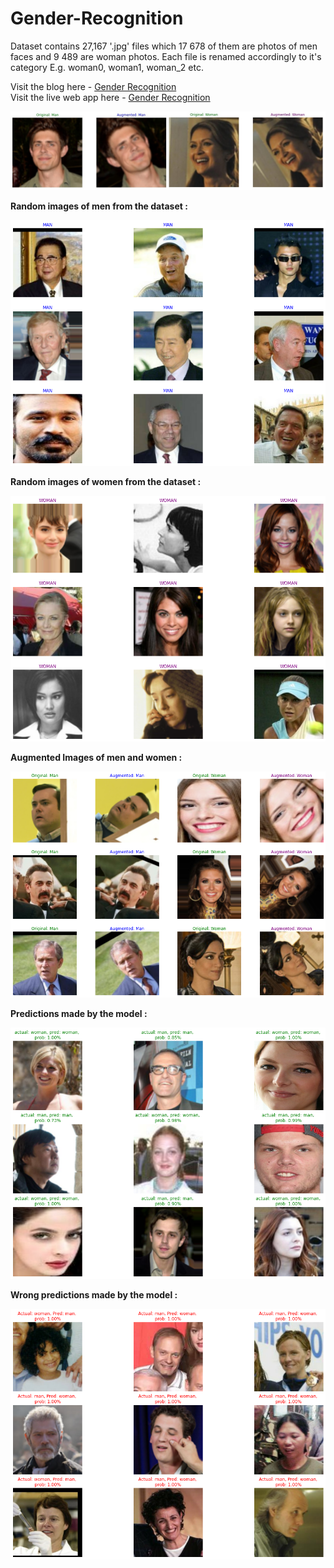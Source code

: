 # Gender-Recognition

Dataset contains 27,167 '.jpg' files which 17 678 of them are photos of men faces and 9 489 are woman photos. Each file is renamed accordingly to it's category 
E.g. woman0, woman1, woman_2 etc.

Visit the blog here - [Gender Recognition]() <br>
Visit the live web app here - [Gender Recognition](https://share.streamlit.io/hrushi11/gender-recognition/main/app.py)

![IMG](https://github.com/Hrushi11/Gender-Recognition/blob/main/images/man_woman.jpg?raw=true)

**Random images of men from the dataset :**

![IMG](https://github.com/Hrushi11/Gender-Recognition/blob/main/images/men.png?raw=true)

**Random images of women from the dataset :**

![IMG](https://github.com/Hrushi11/Gender-Recognition/blob/main/images/women.png?raw=true)

**Augmented Images of men and women :**

![IMG](https://github.com/Hrushi11/Gender-Recognition/blob/main/images/men_women.png?raw=true)

**Predictions made by the model :**

![IMG](https://github.com/Hrushi11/Gender-Recognition/blob/main/images/Preds.png?raw=true)

**Wrong predictions made by the model :**

![IMG](https://github.com/Hrushi11/Gender-Recognition/blob/main/images/wrong_preds.png?raw=true)
